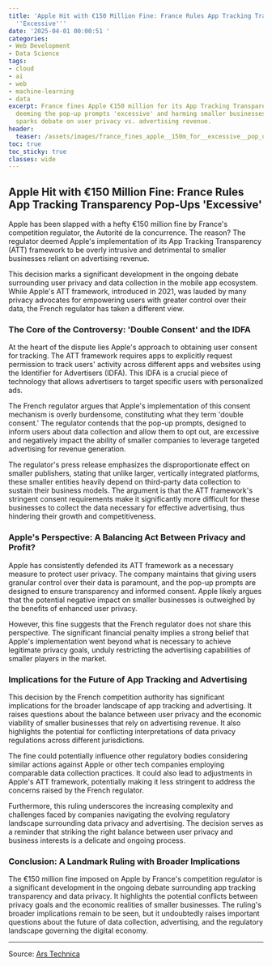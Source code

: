 ```yaml
---
title: 'Apple Hit with €150 Million Fine: France Rules App Tracking Transparency Pop-Ups
  ''Excessive'''
date: '2025-04-01 00:00:51 '
categories:
- Web Development
- Data Science
tags:
- cloud
- ai
- web
- machine-learning
- data
excerpt: France fines Apple €150 million for its App Tracking Transparency (ATT) implementation,
  deeming the pop-up prompts 'excessive' and harming smaller businesses.  The ruling
  sparks debate on user privacy vs. advertising revenue.
header:
  teaser: /assets/images/france_fines_apple__150m_for__excessive__pop_ups_t_20250401000049.jpg
toc: true
toc_sticky: true
classes: wide
---
```


## Apple Hit with €150 Million Fine: France Rules App Tracking Transparency Pop-Ups 'Excessive'

Apple has been slapped with a hefty €150 million fine by France's competition regulator, the Autorité de la concurrence.  The reason?  The regulator deemed Apple's implementation of its App Tracking Transparency (ATT) framework to be overly intrusive and detrimental to smaller businesses reliant on advertising revenue.

This decision marks a significant development in the ongoing debate surrounding user privacy and data collection in the mobile app ecosystem.  While Apple's ATT framework, introduced in 2021, was lauded by many privacy advocates for empowering users with greater control over their data, the French regulator has taken a different view.

### The Core of the Controversy:  'Double Consent' and the IDFA

At the heart of the dispute lies Apple's approach to obtaining user consent for tracking.  The ATT framework requires apps to explicitly request permission to track users' activity across different apps and websites using the Identifier for Advertisers (IDFA). This IDFA is a crucial piece of technology that allows advertisers to target specific users with personalized ads.

The French regulator argues that Apple's implementation of this consent mechanism is overly burdensome, constituting what they term 'double consent.'  The regulator contends that the pop-up prompts, designed to inform users about data collection and allow them to opt out, are excessive and negatively impact the ability of smaller companies to leverage targeted advertising for revenue generation.

The regulator's press release emphasizes the disproportionate effect on smaller publishers, stating that unlike larger, vertically integrated platforms, these smaller entities heavily depend on third-party data collection to sustain their business models.  The argument is that the ATT framework's stringent consent requirements make it significantly more difficult for these businesses to collect the data necessary for effective advertising, thus hindering their growth and competitiveness.

### Apple's Perspective: A Balancing Act Between Privacy and Profit?

Apple has consistently defended its ATT framework as a necessary measure to protect user privacy.  The company maintains that giving users granular control over their data is paramount, and the pop-up prompts are designed to ensure transparency and informed consent.  Apple likely argues that the potential negative impact on smaller businesses is outweighed by the benefits of enhanced user privacy.

However, this fine suggests that the French regulator does not share this perspective.  The significant financial penalty implies a strong belief that Apple's implementation went beyond what is necessary to achieve legitimate privacy goals, unduly restricting the advertising capabilities of smaller players in the market.

### Implications for the Future of App Tracking and Advertising

This decision by the French competition authority has significant implications for the broader landscape of app tracking and advertising.  It raises questions about the balance between user privacy and the economic viability of smaller businesses that rely on advertising revenue.  It also highlights the potential for conflicting interpretations of data privacy regulations across different jurisdictions.

The fine could potentially influence other regulatory bodies considering similar actions against Apple or other tech companies employing comparable data collection practices.  It could also lead to adjustments in Apple's ATT framework, potentially making it less stringent to address the concerns raised by the French regulator.

Furthermore, this ruling underscores the increasing complexity and challenges faced by companies navigating the evolving regulatory landscape surrounding data privacy and advertising.  The decision serves as a reminder that striking the right balance between user privacy and business interests is a delicate and ongoing process.

### Conclusion:  A Landmark Ruling with Broader Implications

The €150 million fine imposed on Apple by France's competition regulator is a significant development in the ongoing debate surrounding app tracking transparency and data privacy.  It highlights the potential conflicts between privacy goals and the economic realities of smaller businesses.  The ruling's broader implications remain to be seen, but it undoubtedly raises important questions about the future of data collection, advertising, and the regulatory landscape governing the digital economy.

---

Source: [Ars Technica ](https://arstechnica.com/tech-policy/2025/03/france-fines-apple-e150m-for-excessive-pop-ups-that-let-users-reject-tracking/)